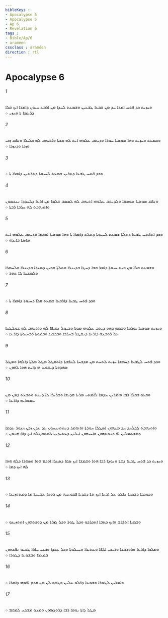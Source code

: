 ```yaml
---
bibleKeys : 
- Apocalypse 6
- Apocalypse 6
- Ap 6
- Revelation 6
tags : 
- Bible/Ap/6
- araméen
cssclass : araméen
direction : rtl
---
```


# Apocalypse 6

###### 1
ܘܚܙܝܬ ܟܕ ܦܬܚ ܐܡܪܐ ܚܕ ܡܢ ܫܒܥܐ ܛܒܥܝܢ ܘܫܡܥܬ ܠܚܕܐ ܡܢ ܐܪܒܥ ܚܝܘܢ ܕܐܡܪܐ ܐܝܟ ܩܠܐ ܕܪܥܡܐ ܬܐ ܘܚܙܝ ܀
###### 2
ܘܫܡܥܬ ܘܚܙܝܬ ܘܗܐ ܤܘܤܝܐ ܚܘܪܐ ܘܕܝܬܒ ܥܠܘܗܝ ܐܝܬ ܠܗ ܩܫܬܐ ܘܐܬܝܗܒ ܠܗ ܟܠܝܠܐ ܘܢܦܩ ܙܟܝ ܘܙܟܐ ܘܕܢܙܟܐ ܀
###### 3
ܘܟܕ ܦܬܚ ܛܒܥܐ ܕܬܪܝܢ ܫܡܥܬ ܠܚܝܘܬܐ ܕܬܪܬܝܢ ܕܐܡܪܐ ܬܐ ܀
###### 4
ܘܢܦܩ ܤܘܤܝܐ ܤܘܡܩܐ ܘܠܕܝܬܒ ܥܠܘܗܝ ܐܬܝܗܒ ܠܗ ܠܡܤܒ ܫܠܡܐ ܡܢ ܐܪܥܐ ܕܠܚܕܕܐ ܢܢܟܤܘܢ ܘܐܬܝܗܒܬ ܠܗ ܚܪܒܐ ܪܒܬܐ ܀
###### 5
ܘܟܕ ܐܬܦܬܚ ܛܒܥܐ ܕܬܠܬܐ ܫܡܥܬ ܠܚܝܘܬܐ ܕܬܠܬ ܕܐܡܪܐ ܬܐ ܘܗܐ ܤܘܤܝܐ ܐܘܟܡܐ ܘܕܝܬܒ ܥܠܘܗܝ ܐܝܬ ܡܐܤܬܐ ܒܐܝܕܗ ܀
###### 6
ܘܫܡܥܬ ܩܠܐ ܡܢ ܒܝܬ ܚܝܘܬܐ ܕܐܡܪ ܩܒܐ ܕܚܛܐ ܒܕܝܢܪܐ ܘܬܠܬܐ ܩܒܝܢ ܕܤܥܪܐ ܒܕܝܢܪܐ ܘܠܚܡܪܐ ܘܠܡܫܚܐ ܠܐ ܬܗܪ ܀
###### 7
ܘܟܕ ܦܬܚ ܛܒܥܐ ܕܐܪܒܥܐ ܫܡܥܬ ܩܠܐ ܕܚܝܘܬܐ ܕܐܡܪܐ ܬܐ ܀
###### 8
ܘܚܙܝܬ ܤܘܤܝܐ ܝܘܪܩܐ ܘܫܡܗ ܕܗܘ ܕܝܬܒ ܥܠܘܗܝ ܡܘܬܐ ܘܫܝܘܠ ܢܩܝܦܐ ܠܗ ܘܐܬܝܗܒ ܠܗ ܫܘܠܛܢܐ ܥܠ ܪܘܒܥܗ ܕܐܪܥܐ ܕܢܩܛܠ ܒܚܪܒܐ ܘܒܟܦܢܐ ܘܒܡܘܬܐ ܘܒܚܝܘܬܐ ܕܐܪܥܐ ܀
###### 9
ܘܟܕ ܦܬܚ ܠܛܒܥܐ ܕܚܡܫܐ ܚܙܝܬ ܠܬܚܬ ܡܢ ܡܕܒܚܐ ܠܢܦܫܬܐ ܕܐܬܩܛܠ ܡܛܠ ܡܠܬܐ ܕܐܠܗܐ ܘܡܛܠ ܤܗܕܘܬܐ ܕܝܫܘܥ ܗܝ ܕܐܝܬ ܗܘܐ ܠܗܘܢ ܀
###### 10
ܘܩܥܘ ܒܩܠܐ ܪܒܐ ܘܐܡܪܝܢ ܥܕܡܐ ܠܐܡܬܝ ܡܪܝܐ ܩܕܝܫܐ ܘܫܪܝܪܐ ܠܐ ܕܝܢܬ ܘܬܒܥܬ ܕܡܢ ܡܢ ܥܡܘܪܝܗ ܕܐܪܥܐ ܀
###### 11
ܘܐܬܝܗܒܬ ܠܟܠܚܕ ܚܕ ܡܢܗܘܢ ܐܤܛܠܐ ܚܘܪܬܐ ܘܐܬܐܡܪ ܕܢܬܬܢܝܚܘܢ ܥܕ ܥܕܢ ܙܒܢ ܙܥܘܪ ܥܕܡܐ ܕܡܫܬܡܠܝܢ ܐܦ ܟܢܘܬܗܘܢ ܘܐܚܝܗܘܢ ܐܝܠܝܢ ܕܥܬܝܕܝܢ ܠܡܬܩܛܠܘ ܐܝܟ ܕܐܦ ܗܢܘܢ ܀
###### 12
ܘܚܙܝܬ ܟܕ ܦܬܚ ܛܒܥܐ ܕܫܬܐ ܘܢܘܕܐ ܪܒܐ ܗܘܐ ܘܫܡܫܐ ܐܝܟ ܤܩܐ ܕܤܥܪܐ ܐܘܟܡ ܗܘܐ ܘܤܗܪܐ ܟܠܗ ܗܘܐ ܠܗ ܐܝܟ ܕܡܐ ܀
###### 13
ܘܟܘܟܒܐ ܕܫܡܝܐ ܢܦܠܘ ܥܠ ܐܪܥܐ ܐܝܟ ܬܬܐ ܕܫܕܝܐ ܦܩܘܥܝܗ ܡܢ ܪܘܚܐ ܥܫܝܢܬܐ ܡܐ ܕܡܬܬܙܝܥܐ ܀
###### 14
ܘܫܡܝܐ ܐܬܦܪܫ ܘܐܝܟ ܟܬܒܐ ܐܬܟܪܟܘ ܘܟܠ ܛܘܪ ܘܟܠ ܓܙܪܬܐ ܡܢ ܕܘܟܬܗܘܢ ܐܬܬܙܝܥܘ ܀
###### 15
ܘܡܠܟܐ ܕܐܪܥܐ ܘܪܘܪܒܢܐ ܘܪܝܫܝ ܐܠܦܐ ܘܥܬܝܪܐ ܘܚܝܠܘܬܐ ܘܟܠ ܥܒܕܐ ܘܒܢܝ ܚܐܪܐ ܛܫܝܘ ܢܦܫܗܘܢ ܒܡܥܪܐ ܘܒܫܘܥܐ ܕܛܘܪܐ ܀
###### 16
ܘܐܡܪܝܢ ܠܛܘܪܐ ܘܫܘܥܐ ܕܦܠܘ ܥܠܝܢ ܘܛܫܘ ܠܢ ܡܢ ܩܕܡ ܐܦܘܗܝ ܕܐܡܪܐ ܀
###### 17
ܡܛܠ ܕܐܬܐ ܝܘܡܐ ܪܒܐ ܕܪܘܓܙܗܘܢ ܘܡܢܘ ܡܫܟܚ ܠܡܩܡ ܀
